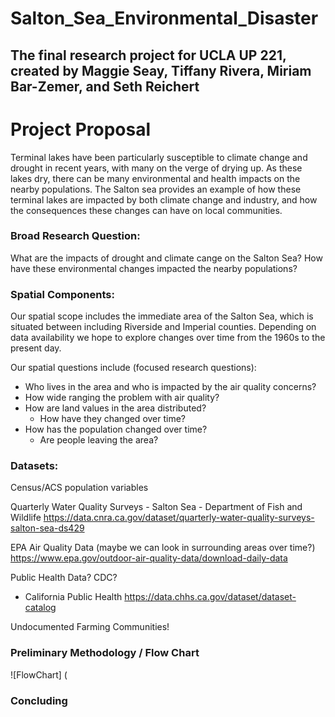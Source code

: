 # Salton_Sea_Environmental_Disaster
The final research project for UCLA UP 221, created by Maggie Seay, Tiffany Rivera, Miriam Bar-Zemer, and Seth Reichert
---------------------------------------------------
# Project Proposal
Terminal lakes have been particularly susceptible to climate change and drought in recent years, with many on the verge of drying up. As these lakes dry, there can be many environmental and health impacts on the nearby populations. The Salton sea provides an example of how these terminal lakes are impacted by both climate change and industry, and how the consequences these changes can have on local communities. 

### Broad Research Question:
What are the impacts of drought and climate cange on the Salton Sea? How have these environmental changes impacted the nearby populations?

### Spatial Components:
Our spatial scope includes the immediate area of the Salton Sea, which is situated between including Riverside and Imperial counties. Depending on data availability we hope to explore changes over time from the 1960s to the present day.

Our spatial questions include (focused research questions):
- Who lives in the area and who is impacted by the air quality concerns?
- How wide ranging the problem with air quality?
- How are land values in the area distributed? 
  - How have they changed over time?
- How has the population changed over time? 
  - Are people leaving the area?

### Datasets:
Census/ACS population variables

Quarterly Water Quality Surveys - Salton Sea - Department of Fish and Wildlife
https://data.cnra.ca.gov/dataset/quarterly-water-quality-surveys-salton-sea-ds429

EPA Air Quality Data (maybe we can look in surrounding areas over time?)
https://www.epa.gov/outdoor-air-quality-data/download-daily-data

Public Health Data? CDC?
- California Public Health https://data.chhs.ca.gov/dataset/dataset-catalog

Undocumented Farming Communities!

### Preliminary Methodology / Flow Chart
![FlowChart] (

### Concluding

